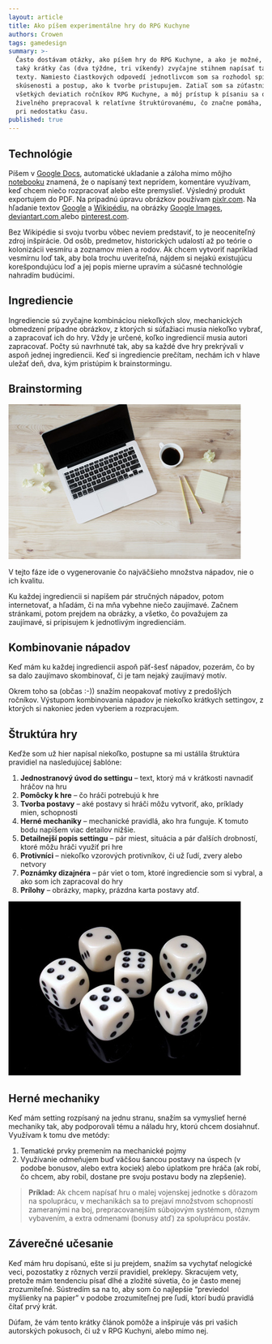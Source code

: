 ```yaml
---
layout: article
title: Ako píšem experi­mentálne hry do RPG Kuchyne
authors: Crowen
tags: gamedesign
summary: >-
  Často dostávam otázky, ako píšem hry do RPG Kuchyne, a ako je možné, že za
  taký krátky čas (dva týždne, tri víkendy) zvyčajne stihnem napísať také dlhé
  texty. Namiesto čiastkových odpovedí jednotlivcom som sa rozhodol spísať moje
  skúsenosti a postup, ako k tvorbe pristupujem. Zatiaľ som sa zúťastnil
  všetkých deviatich ročníkov RPG Kuchyne, a môj prístup k písaniu sa od
  živelného prepracoval k relatívne štruktúrovanému, čo značne pomáha, hlavne
  pri nedostatku času.
published: true
---
```


## Technológie

Píšem v [Google Docs](http://docs.google.com/), automatické ukladanie a záloha mimo môjho [notebooku](https://pixel.google.com/chromebook-pixel/) znamená, že o napísaný text neprídem, komentáre využívam, keď chcem niečo rozpracovať alebo ešte premyslieť. Výsledný produkt exportujem do PDF. Na prípadnú úpravu obrázkov používam [pixlr.com](http://pixlr.com/). Na hľadanie textov [Google](http://google.com/) a [Wikipédiu](http://en.wikipedia.org/), na obrázky [Google Images](http://images.google.com/), [deviantart.com ](http://deviantart.com/)alebo [pinterest.com](http://pinterest.com/).

Bez Wikipédie si svoju tvorbu vôbec neviem predstaviť, to je neoceniteľný zdroj inšpirácie. Od osôb, predmetov, historických udalostí až po teórie o kolonizácii vesmíru a zoznamov mien a rodov. Ak chcem vytvoriť napríklad vesmírnu loď tak, aby bola trochu uveriteľná, nájdem si nejakú existujúcu korešpondujúcu loď a jej popis mierne upravím a súčasné technológie nahradím budúcimi.

## Ingrediencie

Ingrediencie sú zvyčajne kombináciou niekoľkých slov, mechanických obmedzení prípadne obrázkov, z ktorých si súťažiaci musia niekoľko vybrať, a zapracovať ich do hry. Vždy je určené, koľko ingrediencií musia autori zapracovať. Počty sú navrhnuté tak, aby sa každé dve hry prekrývali v aspoň jednej ingrediencii. Keď si ingrediencie prečítam, nechám ich v hlave uležať deň, dva, kým pristúpim k brainstormingu.

## Brainstorming

![Zdroj: <a href="https://unsplash.com/photos/aOC7TSLb1o8">unsplash.com</a>](download-opt.jpg)

V tejto fáze ide o vygenerovanie čo najväčšieho množstva nápadov, nie o ich kvalitu.

Ku každej ingrediencii si napíšem pár stručných nápadov, potom internetovať, a hľadám, či na mňa vybehne niečo zaujímavé. Začnem stránkami, potom prejdem na obrázky, a všetko, čo považujem za zaujímavé, si pripisujem k jednotlivým ingredienciám.

## Kombinovanie nápadov

Keď mám ku každej ingrediencii aspoň päť-šesť nápadov, pozerám, čo by sa dalo zaujímavo skombinovať, či je tam nejaký zaujímavý motív.

Okrem toho sa (občas :-)) snažím neopakovať motívy z predošlých ročníkov. Výstupom kombinovania nápadov je niekoľko krátkych settingov, z ktorých si nakoniec jeden vyberiem a rozpracujem.

## Štruktúra hry

Keďže som už hier napísal niekoľko, postupne sa mi ustálila štruktúra pravidiel na nasledujúcej šablóne:

1. __Jednostranový úvod do settingu__ – text, ktorý má v krátkosti navnadiť hráčov na hru
1. __Pomôcky k hre__ – čo hráči potrebujú k hre
1. __Tvorba postavy__ – aké postavy si hráči môžu vytvoriť, ako, príklady mien, schopnosti
1. __Herné mechaniky__ – mechanické pravidlá, ako hra funguje. K tomuto bodu napíšem viac detailov nižšie.
1. __Detailnejší popis settingu__ – pár miest, situácia a pár ďalších drobností, ktoré môžu hráči využiť pri hre
1. __Protivníci__ – niekoľko vzorových protivníkov, či už ľudí, zvery alebo netvory
1. __Poznámky dizajnéra__ – pár viet o tom, ktoré ingrediencie som si vybral, a ako som ich zapracoval do hry
1. __Prílohy__ – obrázky, mapky, prázdna karta postavy atď.

![](cube-689619-960-720-opt.jpg)

## Herné mechaniky

Keď mám setting rozpísaný na jednu stranu, snažím sa vymyslieť herné mechaniky tak, aby podporovali tému a náladu hry, ktorú chcem dosiahnuť. Využívam k tomu dve metódy:

1. Tematické prvky premením na mechanické pojmy
1. Využívanie odmeňujem buď väčšou šancou postavy na úspech (v podobe bonusov, alebo extra kociek) alebo úplatkom pre hráča (ak robí, čo chcem, aby robil, dostane pre svoju postavu body na zlepšenie).

> __Príklad:__ Ak chcem napísať hru o malej vojenskej jednotke s dôrazom na spoluprácu, v mechanikách sa to prejaví množstvom schopností zameranými na boj, prepracovanejším súbojovým systémom, rôznym vybavením, a extra odmenami (bonusy atď) za spoluprácu postáv.

## Záverečné učesanie

Keď mám hru dopísanú, ešte si ju prejdem, snažím sa vychytať nelogické veci, pozostatky z rôznych verzií pravidiel, preklepy. Skracujem vety, pretože mám tendenciu písať dlhé a zložité súvetia, čo je často menej zrozumiteľné. Sústredím sa na to, aby som čo najlepšie “previedol myšlienky na papier” v podobe zrozumiteľnej pre ľudí, ktorí budú pravidlá čítať prvý krát.

Dúfam, že vám tento krátky článok pomôže a inšpiruje vás pri vašich autorských pokusoch, či už v RPG Kuchyni, alebo mimo nej.
